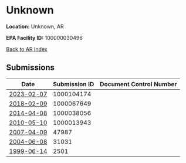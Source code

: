 # Unknown

**Location:** Unknown, AR

**EPA Facility ID:** 100000030496

[Back to AR Index](../../index.md)

## Submissions

| Date | Submission ID | Document Control Number |
|------|--------------|-------------------------|
| [2023-02-07](submissions/1000104174.md) | 1000104174 |  |
| [2018-02-09](submissions/1000067649.md) | 1000067649 |  |
| [2014-04-08](submissions/1000038056.md) | 1000038056 |  |
| [2010-05-10](submissions/1000013943.md) | 1000013943 |  |
| [2007-04-09](submissions/47987.md) | 47987 |  |
| [2004-06-08](submissions/31031.md) | 31031 |  |
| [1999-06-14](submissions/2501.md) | 2501 |  |
